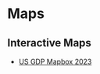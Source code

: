 # Maps

## Interactive Maps

- [US GDP Mapbox 2023](https://imabericheyyrichhh.github.io/maps/us_gdp_mapbox_2023.html)
